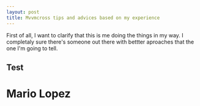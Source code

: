 ```yaml
---
layout: post
title: Mvvmcross tips and advices based on my experience
---
```


First of all, I want to clarify that this is me doing the things in my way. I completaly sure there's someone 
out there with bettter aproaches that the one I'm going to tell.

## Test

# Mario Lopez